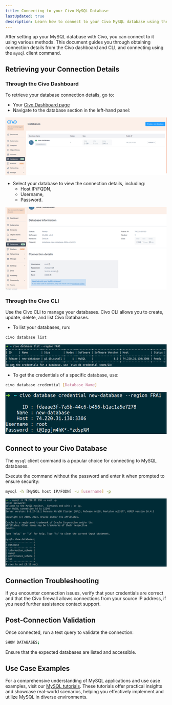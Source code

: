 ```yaml
---
title: Connecting to your Civo MySQL Database
lastUpdated: true
description: Learn how to connect to your Civo MySQL database using the Civo dashboard or CLI tool. Retrieve the connection details and use the mysql client command.
---
```


<head>
  <title>Connecting to a Civo MySQL Database | Civo Documentation</title>
</head> 

After setting up your MySQL database with Civo, you can connect to it using various methods. This document guides you through obtaining connection details from the Civo dashboard and CLI, and connecting using the `mysql` client command.

## Retrieving your Connection Details

### Through the Civo Dashboard

To retrieve your database connection details, go to:
- Your [Civo Dashboard page](https://dashboard.civo.com)
- Navigate to the database section in the left-hand panel:

![Navigate to the Civo Database section](../images/navigate-database-section.png)

- Select your database to view the connection details, including:
  - Host IP/FQDN, 
  - Username,
  - Password.

![Select your database to view the connection details](../images/view-connection-details.png)

### Through the Civo CLI

Use the Civo CLI to manage your databases. Civo CLI allows you to create, update, delete, and list Civo Databases.

- To list your databases, run:

```bash
civo database list
```

![civo database list](../images/civo-database-list.png)

- To get the credentials of a specific database, use:

```bash
civo database credential [Database_Name] 
```

![civo database credential](../images/civo-database-credential.png)

## Connect to your Civo Database

The `mysql` client command is a popular choice for connecting to MySQL databases. 

Execute the command without the password and enter it when prompted to ensure security:

```bash
mysql -h [MySQL host IP/FQDN] -u [username] -p
```

![MySQL host IPFQDN](../images/mysql-host.png)

## Connection Troubleshooting

If you encounter connection issues, verify that your credentials are correct and that the Civo firewall allows connections from your source IP address, if you need further assistance contact support.

## Post-Connection Validation

 Once connected, run a test query to validate the connection:

```bash
SHOW DATABASES;
```
Ensure that the expected databases are listed and accessible.

## Use Case Examples

For a comprehensive understanding of MySQL applications and use case examples, visit our [MySQL tutorials](https://www.civo.com/learn/categories/mysql). These tutorials offer practical insights and showcase real-world scenarios, helping you effectively implement and utilize MySQL in diverse environments.
